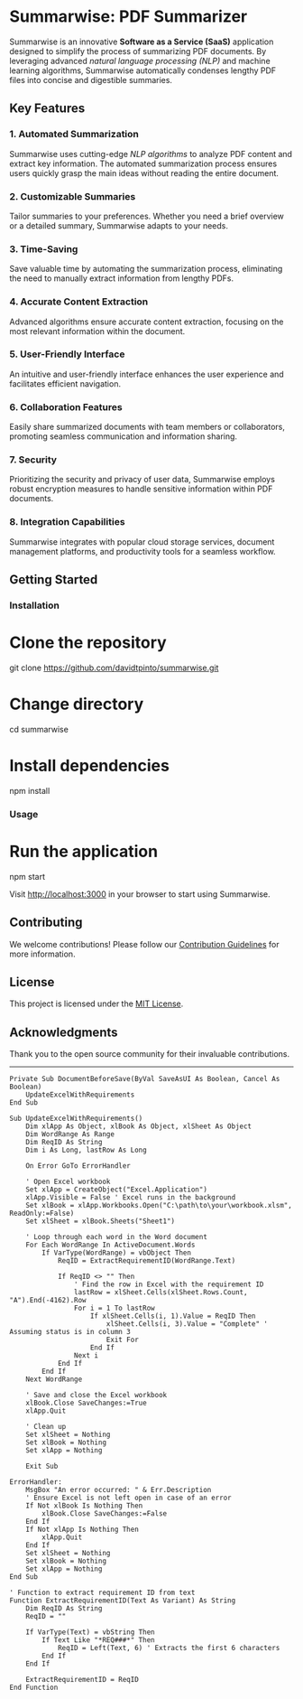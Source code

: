 # Summarwise: PDF Summarizer

Summarwise is an innovative **Software as a Service (SaaS)** application designed to simplify the process of summarizing PDF documents. By leveraging advanced _natural language processing (NLP)_ and machine learning algorithms, Summarwise automatically condenses lengthy PDF files into concise and digestible summaries.

## Key Features

### 1. Automated Summarization

Summarwise uses cutting-edge _NLP algorithms_ to analyze PDF content and extract key information. The automated summarization process ensures users quickly grasp the main ideas without reading the entire document.

### 2. Customizable Summaries

Tailor summaries to your preferences. Whether you need a brief overview or a detailed summary, Summarwise adapts to your needs.

### 3. Time-Saving

Save valuable time by automating the summarization process, eliminating the need to manually extract information from lengthy PDFs.

### 4. Accurate Content Extraction

Advanced algorithms ensure accurate content extraction, focusing on the most relevant information within the document.

### 5. User-Friendly Interface

An intuitive and user-friendly interface enhances the user experience and facilitates efficient navigation.

### 6. Collaboration Features

Easily share summarized documents with team members or collaborators, promoting seamless communication and information sharing.

### 7. Security

Prioritizing the security and privacy of user data, Summarwise employs robust encryption measures to handle sensitive information within PDF documents.

### 8. Integration Capabilities

Summarwise integrates with popular cloud storage services, document management platforms, and productivity tools for a seamless workflow.

## Getting Started

### Installation

# Clone the repository

git clone https://github.com/davidtpinto/summarwise.git

# Change directory

cd summarwise

# Install dependencies

npm install

### Usage

# Run the application

npm start

Visit [http://localhost:3000](http://localhost:3000) in your browser to start using Summarwise.

## Contributing

We welcome contributions! Please follow our [Contribution Guidelines](CONTRIBUTING.md) for more information.

## License

This project is licensed under the [MIT License](LICENSE).

## Acknowledgments

Thank you to the open source community for their invaluable contributions.

---

```
Private Sub DocumentBeforeSave(ByVal SaveAsUI As Boolean, Cancel As Boolean)
    UpdateExcelWithRequirements
End Sub

Sub UpdateExcelWithRequirements()
    Dim xlApp As Object, xlBook As Object, xlSheet As Object
    Dim WordRange As Range
    Dim ReqID As String
    Dim i As Long, lastRow As Long

    On Error GoTo ErrorHandler

    ' Open Excel workbook
    Set xlApp = CreateObject("Excel.Application")
    xlApp.Visible = False ' Excel runs in the background
    Set xlBook = xlApp.Workbooks.Open("C:\path\to\your\workbook.xlsm", ReadOnly:=False)
    Set xlSheet = xlBook.Sheets("Sheet1")

    ' Loop through each word in the Word document
    For Each WordRange In ActiveDocument.Words
        If VarType(WordRange) = vbObject Then
            ReqID = ExtractRequirementID(WordRange.Text)

            If ReqID <> "" Then
                ' Find the row in Excel with the requirement ID
                lastRow = xlSheet.Cells(xlSheet.Rows.Count, "A").End(-4162).Row
                For i = 1 To lastRow
                    If xlSheet.Cells(i, 1).Value = ReqID Then
                        xlSheet.Cells(i, 3).Value = "Complete" ' Assuming status is in column 3
                        Exit For
                    End If
                Next i
            End If
        End If
    Next WordRange

    ' Save and close the Excel workbook
    xlBook.Close SaveChanges:=True
    xlApp.Quit

    ' Clean up
    Set xlSheet = Nothing
    Set xlBook = Nothing
    Set xlApp = Nothing

    Exit Sub

ErrorHandler:
    MsgBox "An error occurred: " & Err.Description
    ' Ensure Excel is not left open in case of an error
    If Not xlBook Is Nothing Then
        xlBook.Close SaveChanges:=False
    End If
    If Not xlApp Is Nothing Then
        xlApp.Quit
    End If
    Set xlSheet = Nothing
    Set xlBook = Nothing
    Set xlApp = Nothing
End Sub

' Function to extract requirement ID from text
Function ExtractRequirementID(Text As Variant) As String
    Dim ReqID As String
    ReqID = ""
    
    If VarType(Text) = vbString Then
        If Text Like "*REQ###*" Then
            ReqID = Left(Text, 6) ' Extracts the first 6 characters
        End If
    End If

    ExtractRequirementID = ReqID
End Function

```
